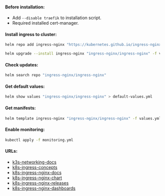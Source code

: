 #### Before installation:
- Add `--disable traefik` to installation script.
- Required installed cert-manager.

#### Install ingress to cluster:
```bash
helm repo add ingress-nginx "https://kubernetes.github.io/ingress-nginx" && helm repo update
```
```bash
helm upgrade --install ingress-nginx "ingress-nginx/ingress-nginx" -f values.yml -n ingress-nginx --version "4.10.0" --create-namespace
```

#### Check updates:
```bash
helm search repo "ingress-nginx/ingress-nginx"
```

#### Get default values:
```bash
helm show values "ingress-nginx/ingress-nginx" > default-values.yml
```

#### Get manifests:
```bash
helm template ingress-nginx "ingress-nginx/ingress-nginx" -f values.yml -n ingress-nginx --version "4.10.0" > manifests.yml
```

#### Enable monitoring:
```bash
kubectl apply -f monitoring.yml
```

#### URLs:
- [k3s-networking-docs](https://docs.k3s.io/networking)
- [k8s-ingress-concepts](https://kubernetes.io/docs/concepts/services-networking/ingress/)
- [k8s-ingress-nginx-docs](https://kubernetes.github.io/ingress-nginx/)
- [k8s-ingress-nginx-chart](https://github.com/kubernetes/ingress-nginx/tree/main/charts/ingress-nginx)
- [k8s-ingress-nginx-releases](https://github.com/kubernetes/ingress-nginx/releases)
- [k8s-ingress-nginx-dashboards](https://github.com/kubernetes/ingress-nginx/tree/main/deploy/grafana/dashboards)
